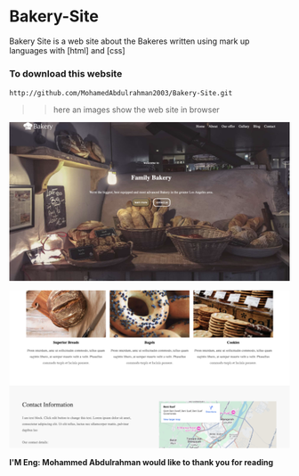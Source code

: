 # Bakery-Site
Bakery Site is a web site about the Bakeres written using mark up languages with [html] and [css]

### To download this website 
```
http://github.com/MohamedAbdulrahman2003/Bakery-Site.git
```

>> here an images show the web site in browser

![Bakery-site](https://github.com/MohamedAbdulrahman2003/Bakery-Site/blob/main/img1.png "img1.png")

![Bakery-site](https://github.com/MohamedAbdulrahman2003/Bakery-Site/blob/main/img2.png "img2.png")



**I'M Eng: Mohammed Abdulrahman would like to thank you for reading**
